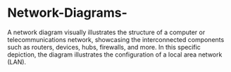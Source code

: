 # Network-Diagrams-
A network diagram visually illustrates the structure of a computer or telecommunications network, showcasing the interconnected components such as routers, devices, hubs, firewalls, and more. In this specific depiction, the diagram illustrates the configuration of a local area network (LAN).
